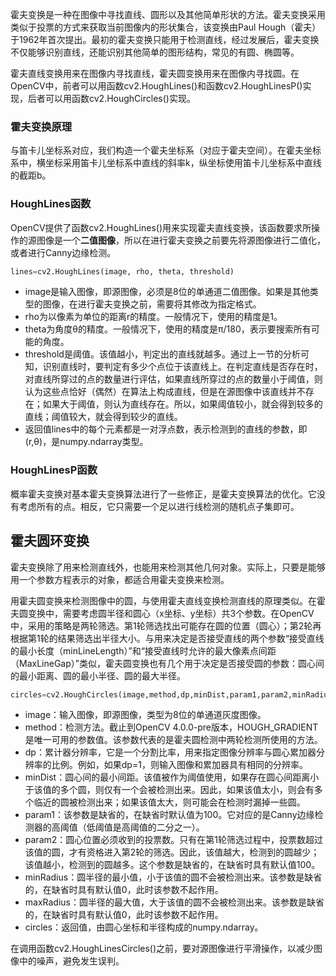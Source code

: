 霍夫变换是一种在图像中寻找直线、圆形以及其他简单形状的方法。霍夫变换采用类似于投票的方式来获取当前图像内的形状集合，该变换由Paul Hough（霍夫）于1962年首次提出。最初的霍夫变换只能用于检测直线，经过发展后，霍夫变换不仅能够识别直线，还能识别其他简单的图形结构，常见的有圆、椭圆等。

霍夫直线变换用来在图像内寻找直线，霍夫圆变换用来在图像内寻找圆。在OpenCV中，前者可以用函数cv2.HoughLines()和函数cv2.HoughLinesP()实现，后者可以用函数cv2.HoughCircles()实现。

### 霍夫变换原理
与笛卡儿坐标系对应，我们构造一个霍夫坐标系（对应于霍夫空间）。在霍夫坐标系中，横坐标采用笛卡儿坐标系中直线的斜率k，纵坐标使用笛卡儿坐标系中直线的截距b。

### HoughLines函数
OpenCV提供了函数cv2.HoughLines()用来实现霍夫直线变换，该函数要求所操作的源图像是一个**二值图像**，所以在进行霍夫变换之前要先将源图像进行二值化，或者进行Canny边缘检测。

```python
lines=cv2.HoughLines(image, rho, theta, threshold)
```


+ image是输入图像，即源图像，必须是8位的单通道二值图像。如果是其他类型的图像，在进行霍夫变换之前，需要将其修改为指定格式。
+ rho为以像素为单位的距离r的精度。一般情况下，使用的精度是1。
+ theta为角度θ的精度。一般情况下，使用的精度是π/180，表示要搜索所有可能的角度。
+ threshold是阈值。该值越小，判定出的直线就越多。通过上一节的分析可知，识别直线时，要判定有多少个点位于该直线上。在判定直线是否存在时，对直线所穿过的点的数量进行评估，如果直线所穿过的点的数量小于阈值，则认为这些点恰好（偶然）在算法上构成直线，但是在源图像中该直线并不存在；如果大于阈值，则认为直线存在。所以，如果阈值较小，就会得到较多的直线；阈值较大，就会得到较少的直线。
+ 返回值lines中的每个元素都是一对浮点数，表示检测到的直线的参数，即(r,θ)，是numpy.ndarray类型。

### HoughLinesP函数
概率霍夫变换对基本霍夫变换算法进行了一些修正，是霍夫变换算法的优化。它没有考虑所有的点。相反，它只需要一个足以进行线检测的随机点子集即可。

## 霍夫圆环变换
霍夫变换除了用来检测直线外，也能用来检测其他几何对象。实际上，只要是能够用一个参数方程表示的对象，都适合用霍夫变换来检测。

用霍夫圆变换来检测图像中的圆，与使用霍夫直线变换检测直线的原理类似。在霍夫圆变换中，需要考虑圆半径和圆心（x坐标、y坐标）共3个参数。在OpenCV中，采用的策略是两轮筛选。第1轮筛选找出可能存在圆的位置（圆心）；第2轮再根据第1轮的结果筛选出半径大小。与用来决定是否接受直线的两个参数“接受直线的最小长度（minLineLength）”和“接受直线时允许的最大像素点间距（MaxLineGap）”类似，霍夫圆变换也有几个用于决定是否接受圆的参数：圆心间的最小距离、圆的最小半径、圆的最大半径。

```python
circles=cv2.HoughCircles(image,method,dp,minDist,param1,param2,minRadius,maxRadius)
```

+ image：输入图像，即源图像，类型为8位的单通道灰度图像。
+ method：检测方法。截止到OpenCV 4.0.0-pre版本，HOUGH_GRADIENT是唯一可用的参数值。该参数代表的是霍夫圆检测中两轮检测所使用的方法。
+ dp：累计器分辨率，它是一个分割比率，用来指定图像分辨率与圆心累加器分辨率的比例。例如，如果dp=1，则输入图像和累加器具有相同的分辨率。
+ minDist：圆心间的最小间距。该值被作为阈值使用，如果存在圆心间距离小于该值的多个圆，则仅有一个会被检测出来。因此，如果该值太小，则会有多个临近的圆被检测出来；如果该值太大，则可能会在检测时漏掉一些圆。
+ param1：该参数是缺省的，在缺省时默认值为100。它对应的是Canny边缘检测器的高阈值（低阈值是高阈值的二分之一）。
+ param2：圆心位置必须收到的投票数。只有在第1轮筛选过程中，投票数超过该值的圆，才有资格进入第2轮的筛选。因此，该值越大，检测到的圆越少；该值越小，检测到的圆越多。这个参数是缺省的，在缺省时具有默认值100。
+ minRadius：圆半径的最小值，小于该值的圆不会被检测出来。该参数是缺省的，在缺省时具有默认值0，此时该参数不起作用。
+ maxRadius：圆半径的最大值，大于该值的圆不会被检测出来。该参数是缺省的，在缺省时具有默认值0，此时该参数不起作用。
+ circles：返回值，由圆心坐标和半径构成的numpy.ndarray。

在调用函数cv2.HoughLinesCircles()之前，要对源图像进行平滑操作，以减少图像中的噪声，避免发生误判。